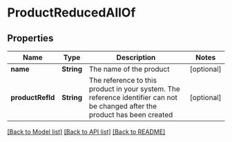 # ProductReducedAllOf

## Properties
Name | Type | Description | Notes
------------ | ------------- | ------------- | -------------
**name** | **String** | The name of the product | [optional] 
**productRefId** | **String** | The reference to this product in your system. The reference identifier can not be changed after the product has been created | [optional] 

[[Back to Model list]](../README.md#documentation-for-models) [[Back to API list]](../README.md#documentation-for-api-endpoints) [[Back to README]](../README.md)


